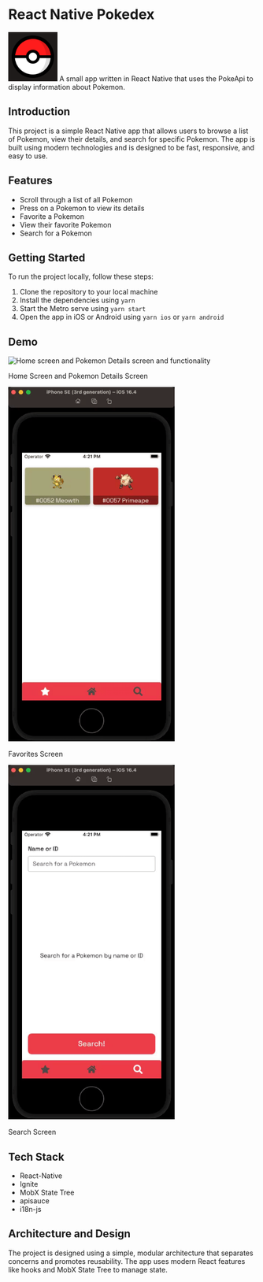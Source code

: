 # React Native Pokedex

<img src="./assets/images/app-icon-all.png" alt="Pokeball App Icon" height="100">
A small app written in React Native that uses the PokeApi to display information about Pokemon.

## Introduction

This project is a simple React Native app that allows users to browse a list of Pokemon, view their details, and search for specific Pokemon. The app is built using modern technologies and is designed to be fast, responsive, and easy to use.

## Features

- Scroll through a list of all Pokemon
- Press on a Pokemon to view its details
- Favorite a Pokemon
- View their favorite Pokemon
- Search for a Pokemon

## Getting Started

To run the project locally, follow these steps:

1. Clone the repository to your local machine
2. Install the dependencies using `yarn`
3. Start the Metro serve using `yarn start`
4. Open the app in iOS or Android using `yarn ios` or `yarn android`

## Demo

<img src="./docs/home-details.gif" alt="Home screen and Pokemon Details screen and functionality" height="720">

Home Screen and Pokemon Details Screen

<img src="./docs/favorites.gif" alt="Favorites screen and functionality" height="720">

Favorites Screen

<img src="./docs/search.gif" alt="Search screen and functionality" height="720">

Search Screen

## Tech Stack

- React-Native
- Ignite
- MobX State Tree
- apisauce
- i18n-js

## Architecture and Design

The project is designed using a simple, modular architecture that separates concerns and promotes reusability. The app uses modern React features like hooks and MobX State Tree to manage state.

